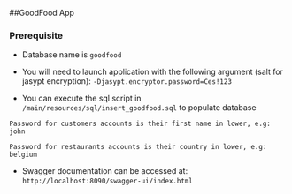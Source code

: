##GoodFood App

### Prerequisite

- Database name is `goodfood`

- You will need to launch application with the following argument (salt for jasypt encryption): `-Djasypt.encryptor.password=Ces!123`

- You can execute the  sql script in `/main/resources/sql/insert_goodfood.sql` to populate database

`Password for customers accounts is their first name in lower, e.g: john`

`Password for restaurants accounts is their country in lower, e.g: belgium`

- Swagger documentation can be accessed at: `http://localhost:8090/swagger-ui/index.html`
